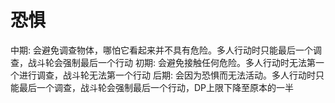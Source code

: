 # 恐惧

中期: 会避免调查物体，哪怕它看起来并不具有危险。多人行动时只能最后一个调查，战斗轮会强制最后一个行动
初期: 会避免接触任何危险。多人行动时无法第一个进行调查，战斗轮无法第一个行动
后期: 会因为恐惧而无法活动。多人行动时只能最后一个调查，战斗轮会强制最后一个行动，DP上限下降至原本的一半